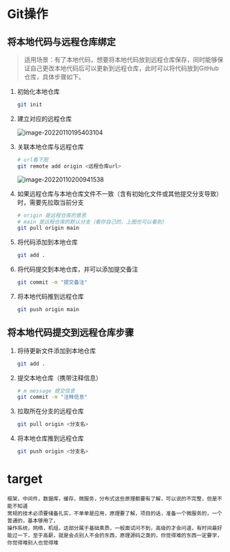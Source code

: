 # Git操作

## 将本地代码与远程仓库绑定

> 适用场景：有了本地代码，想要将本地代码放到远程仓库保存，同时能够保证自己更改本地代码后可以更新到远程仓库，此时可以将代码放到GitHub仓库，具体步骤如下。

1. 初始化本地仓库 

   ```bash
   git init
   ```

   

2. 建立对应的远程仓库

   ![image-20220110195403104](https://masuo-github-image.oss-cn-beijing.aliyuncs.com/image/image-20220110195403104.png)

3. 关联本地仓库与远程仓库

   ```bash
   # url看下图
   git remote add origin <远程仓库url>
   ```

   ![image-20220110200941538](https://masuo-github-image.oss-cn-beijing.aliyuncs.com/image/image-20220110200941538.png)

4. 如果远程仓库与本地仓库文件不一致（含有初始化文件或其他提交分支导致）时，需要先拉取当前分支

   ```bash
   # origin 是远程仓库的意思 
   # main 是远程仓库的默认分支（看你自己的，上图也可以看到）
   git pull origin main
   ```

   

5. 将代码添加到本地仓库

   ```bash
   git add .
   ```

   

6. 将代码提交到本地仓库，并可以添加提交备注

   ```bash
   git commit -m "提交备注"
   ```

   

7. 将本地代码推到远程仓库

   ```bash
   git push origin main
   ```

   


## 将本地代码提交到远程仓库步骤

1. 将待更新文件添加到本地仓库

    ```bash
    git add .
    ```

    

2. 提交本地仓库（携带注释信息）

    ```bash
    # m message 提交信息
    git commit -m "注释信息"
    ```

    

3. 拉取所在分支的远程仓库

    ```bash
    git pull origin <分支名>
    ```

    

4. 将本地仓库推到远程仓库

    ```bash
    git push origin <分支名>
    ```

    
    
    

# target

    框架，中间件，数据库，缓存，微服务，分布式这些原理都要有了解，可以说的不完整，但是不能不知道
    常规的技术必须要储备扎实，不单单是应用，原理要了解，项目的话，准备一个微服务的，一个普通的，基本够用了，
    操作系统，网络，机组，这部分属于基础素质，一般面试问不到，高级的才会问道，有时间最好能过一下，至于高薪，就是会点别人不会的东西，原理源码之类的，你觉得难的东西一定要学，你觉得难别人也觉得难
